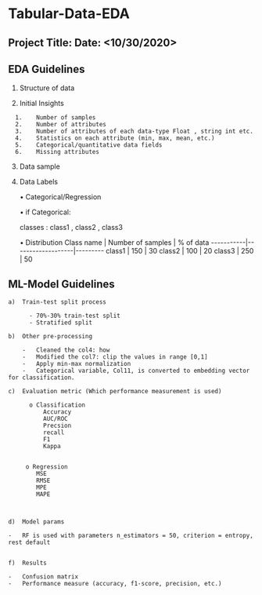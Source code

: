 # Tabular-Data-EDA


Project Title: <EDA And Model Guide Line>
Date: <10/30/2020>
------------------------------------------------
  
EDA Guidelines
----------------
  1.	Structure of data
  
  2.	Initial Insights
  
      1.	Number of samples	
      2.	Number of attributes	
      3.	Number of attributes of each data-type Float , string int etc.
      4.	Statistics on each attribute (min, max, mean, etc.)
      5.	Categorical/quantitative data fields
      6.	Missing attributes

  3.	Data sample
  
  4.	Data Labels
  
        •	Categorical/Regression
        
        •	if Categorical:
        
          classes : class1 , class2 , class3
          
        •	Distribution 
          Class name | Number of samples | % of data
          -----------|-------------------|---------
          class1 | 150 | 30
          class2 | 100 | 20
          class3 | 250 | 50
          
    
  ML-Model Guidelines
  -----------------------
  
    a)	Train-test split process
    
          -	70%-30% train-test split
          -	Stratified split 

    b)	Other pre-processing
    
        -	Cleaned the col4: how
        -	Modified the col7: clip the values in range [0,1]
        -	Apply min-max normalization
        -	Categorical variable, Col11, is converted to embedding vector for classification.
    
    c)	Evaluation metric (Which performance measurement is used)
    
          o	Classification
              Accuracy 
              AUC/ROC
              Precsion 
              recall 
              F1 
              Kappa

        
         o Regression
            MSE
            RMSE
            MPE
            MAPE
      
      
    
    d)	Model params
    
    -   RF is used with parameters n_estimators = 50, criterion = entropy, rest default
    
    
    f)	Results
    
    -	Confusion matrix
    -	Performance measure (accuracy, f1-score, precision, etc.)





